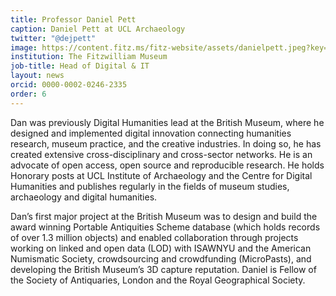 ```yaml
---
title: Professor Daniel Pett
caption: Daniel Pett at UCL Archaeology
twitter: "@dejpett"
image: https://content.fitz.ms/fitz-website/assets/danielpett.jpeg?key=exhibition
institution: The Fitzwilliam Museum
job-title: Head of Digital & IT
layout: news
orcid: 0000-0002-0246-2335
order: 6
---
```

Dan was previously Digital Humanities lead at the British Museum, where he designed
and implemented digital innovation connecting humanities research, museum practice,
and the creative industries. In doing so, he has created extensive cross-disciplinary
and cross-sector networks. He is an advocate of open access, open source and
reproducible research. He holds Honorary posts at UCL Institute of Archaeology
and the Centre for Digital Humanities and publishes regularly in the fields of
museum studies, archaeology and digital humanities.

Dan’s first major project at the British Museum was to design and build the award
winning Portable Antiquities Scheme database (which holds records of over 1.3 million objects)
and enabled collaboration through projects working on linked and open data (LOD)
with ISAWNYU and the American Numismatic Society, crowdsourcing and crowdfunding
(MicroPasts), and developing the British Museum’s 3D capture reputation. Daniel
is Fellow of the Society of Antiquaries, London and the Royal Geographical Society.
